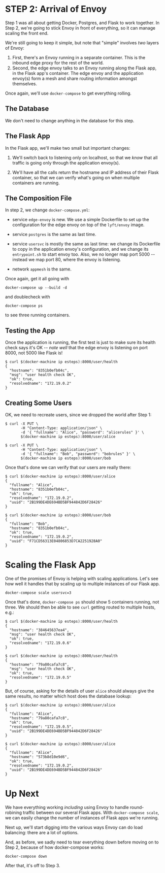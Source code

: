 STEP 2: Arrival of Envoy 
=============================================

Step 1 was all about getting Docker, Postgres, and Flask to work together. In Step 2, we're going to stick Envoy in front of everything, so it can manage scaling the front end. 

We're still going to keep it simple, but note that "simple" involves _two_ layers of Envoy:

1. First, there's an Envoy running in a separate container. This is the inbound edge proxy for the rest of the world.
2. Second, the edge envoy talks to an Envoy running along the Flask app, in the Flask app's container. The edge envoy and the application envoy(s) form a mesh and share routing information amongst themselves.

Once again, we'll use `docker-compose` to get everything rolling.


The Database
------------

We don't need to change anything in the database for this step.

The Flask App
-------------

In the Flask app, we'll make two small but important changes:

1. We'll switch back to listening only on localhost, so that we _know_ that all traffic is going only through the application envoy(s).

2. We'll have all the calls return the hostname and IP address of their Flask container, so that we can verify what's going on when multiple containers are running.

The Composition File
--------------------

In step 2, we change `docker-compose.yml`:

   - service `edge-envoy` is new. We use a simple Dockerfile to set up the configuration for the edge envoy on top of the `lyft/envoy` image.

   - service `postgres` is the same as last time.

   - service `usersvc` is mostly the same as last time: we change its Dockerfile to copy in the application envoy's configuration, and we change its `entrypoint.sh` to start envoy too. Also, we no longer map port 5000 -- instead we map port 80, where the envoy is listening.

   - network `appmesh` is the same.

Once again, get it all going with

```docker-compose up --build -d```

and doublecheck with

```docker-compose ps```

to see three running containers.

Testing the App
---------------

Once the application is running, the first test is just to make sure its health check says it's OK -- *note well* that the edge envoy is listening on port 8000, not 5000 like Flask is!

```
$ curl $(docker-machine ip esteps):8000/user/health
{
  "hostname": "8351b0efb04c",
  "msg": "user health check OK",
  "ok": true,
  "resolvedname": "172.19.0.2"
}
```

Creating Some Users
-------------------

OK, we need to recreate users, since we dropped the world after Step 1:

```
$ curl -X PUT \
       -H "Content-Type: application/json" \
       -d '{ "fullname": "Alice", "password": "alicerules" }' \
       $(docker-machine ip esteps):8000/user/alice
```

```
$ curl -X PUT \
       -H "Content-Type: application/json" \
       -d '{ "fullname": "Bob", "password": "bobrules" }' \
       $(docker-machine ip esteps):8000/user/bob
```

Once that's done we can verify that our users are really there:

```
$ curl $(docker-machine ip esteps):8000/user/alice
{
  "fullname": "Alice",
  "hostname": "8351b0efb04c",
  "ok": true,
  "resolvedname": "172.19.0.2",
  "uuid": "2B199DE4DE694BD5BF944842D6F28426"
}

$ curl $(docker-machine ip esteps):8000/user/bob
{
  "fullname": "Bob",
  "hostname": "8351b0efb04c",
  "ok": true,
  "resolvedname": "172.19.0.2",
  "uuid": "F71CD56313E04806853D7CA2251928A0"
}
```

Scaling the Flask App
=====================

One of the promises of Envoy is helping with scaling applications. Let's see how well it handles that by scaling up to multiple instances of our Flask app.

```docker-compose scale usersvc=3```

Once that's done, `docker-compose ps` should show 5 containers running, not three. We should then be able to see `curl` getting routed to multiple hosts, e.g.:

```
$ curl $(docker-machine ip esteps):8000/user/health
{
  "hostname": "384645637ea4",
  "msg": "user health check OK",
  "ok": true,
  "resolvedname": "172.19.0.6"
}

$ curl $(docker-machine ip esteps):8000/user/health
{
  "hostname": "79a80cafa7c8",
  "msg": "user health check OK",
  "ok": true,
  "resolvedname": "172.19.0.5"
}
```

But, of course, asking for the details of user `alice` should always give the same results, no matter which host does the database lookup:

```
$ curl $(docker-machine ip esteps):8000/user/alice
{
  "fullname": "Alice",
  "hostname": "79a80cafa7c8",
  "ok": true,
  "resolvedname": "172.19.0.5",
  "uuid": "2B199DE4DE694BD5BF944842D6F28426"
}

$ curl $(docker-machine ip esteps):8000/user/alice
{
  "fullname": "Alice",
  "hostname": "573b8d10e9d6",
  "ok": true,
  "resolvedname": "172.19.0.2",
  "uuid": "2B199DE4DE694BD5BF944842D6F28426"
}
```

Up Next
=======

We have everything working _including_ using Envoy to handle round-robining traffic between our several Flask apps. With `docker-compose scale`, we can easily change the number of instances of Flask apps we're running.

Next up, we'll start digging into the various ways Envoy can do load balancing: there are a lot of options.

And, as before, we sadly need to tear everything down before moving on to Step 2, because of how docker-compose works:

```docker-compose down```

After that, it's off to Step 3.
